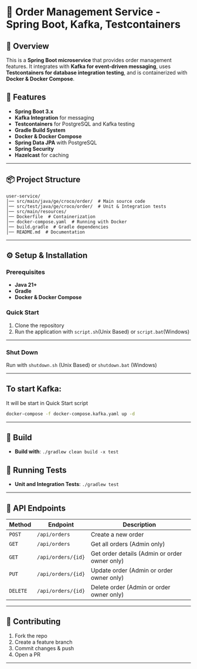 # 📌 Order Management Service - Spring Boot, Kafka, Testcontainers

## 📖 Overview

This is a **Spring Boot microservice** that provides order management features. It integrates with **Kafka for event-driven messaging**, uses **Testcontainers for database integration testing**, and is containerized with **Docker & Docker Compose**.

## 🚀 Features

- **Spring Boot 3.x**
- **Kafka Integration** for messaging
- **Testcontainers** for PostgreSQL and Kafka testing
- **Gradle Build System**
- **Docker & Docker Compose**
- **Spring Data JPA** with PostgreSQL
- **Spring Security**
- **Hazelcast** for caching

---

## 📦 Project Structure

```
user-service/
│── src/main/java/ge/croco/order/  # Main source code
│── src/test/java/ge/croco/order/  # Unit & Integration tests
│── src/main/resources/
│── Dockerfile  # Containerization
│── docker-compose.yaml  # Running with Docker
│── build.gradle  # Gradle dependencies
│── README.md  # Documentation
```

---

## ⚙️ Setup & Installation

### Prerequisites
- **Java 21+**
- **Gradle**
- **Docker & Docker Compose**

### Quick Start
1. Clone the repository
2. Run the application with `script.sh`(Unix Based) or `script.bat`(Windows)

---

### Shut Down
Run with `shutdown.sh` (Unix Based)  or `shutdown.bat` (Windows)

---

## To start Kafka:
It will be start in Quick Start script
```sh
docker-compose -f docker-compose.kafka.yaml up -d
```

---

## 🧪 Build

- **Build with**: `./gradlew clean build -x test`

## 🧪 Running Tests
- **Unit and Integration Tests**: `./gradlew test`
---

## 📜 API Endpoints
| Method   | Endpoint           | Description             |
|----------|--------------------|-------------------------|
| `POST`   | `/api/orders`       | Create a new order                            |
| `GET`    | `/api/orders`       | Get all orders (Admin only)                   |
| `GET`    | `/api/orders/{id}`  | Get order details (Admin or order owner only) |
| `PUT`    | `/api/orders/{id}`  | Update order (Admin or order owner only)      |
| `DELETE` | `/api/orders/{id}`  | Delete order (Admin or order owner only)      |


---

## 🤝 Contributing
1. Fork the repo
2. Create a feature branch
3. Commit changes & push
4. Open a PR

---
